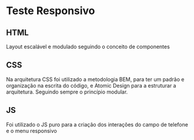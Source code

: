 # Teste Responsivo

## HTML
Layout escalável e modulado seguindo o conceito de componentes

## CSS
Na arquitetura CSS foi utilizado a metodologia BEM, para ter um padrão e organização na escrita do código, e Atomic Design para a estruturar a arquitetura. Seguindo sempre o princípio modular.

## JS
Foi utilizado o JS puro para a criação dos interações do campo de telefone e o menu responsivo
